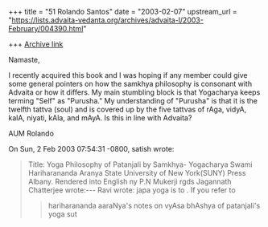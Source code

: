 +++
title = "51 Rolando Santos"
date = "2003-02-07"
upstream_url = "https://lists.advaita-vedanta.org/archives/advaita-l/2003-February/004390.html"

+++
[Archive link](https://lists.advaita-vedanta.org/archives/advaita-l/2003-February/004390.html)

Namaste,

I recently acquired this book and I was hoping if any member could give some
general pointers on how the samkhya philosophy is consonant with Advaita or
how it differs. My main stumbling block is that Yogacharya keeps terming
"Self" as "Purusha." My understanding of "Purusha" is that it is the twelfth
tattva (soul) and is covered up by the five tattvas of rAga, vidyA, kalA,
niyati, kAla, and mAyA. Is this in line with Advaita?

AUM
Rolando

On Sun, 2 Feb 2003 07:54:31 -0800, satish <satisharigela at YAHOO.COM> wrote:

>
>Title: Yoga Philosophy of Patanjali
>by Samkhya- Yogacharya Swami Hariharananda Aranya
>State University of New York(SUNY) Press
>Albany.
>Rendered into English ny P.N Mukerji
>rgds
> Jagannath Chatterjee <jagchat01 at YAHOO.COM> wrote:--- Ravi wrote:
>japa yoga is to
>. If you refer to
>> hariharananda aaraNya's
>> notes on vyAsa bhAshya of patanjali's yoga sut

